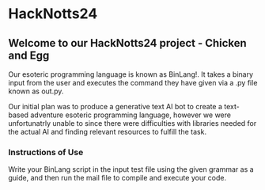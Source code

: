 # HackNotts24

## Welcome to our HackNotts24 project - Chicken and Egg

Our esoteric programming language is known as BinLang!. It takes a binary input from the user and executes the command they have given via a .py file known as out.py.

Our initial plan was to produce a generative text AI bot to create a text-based adventure esoteric programming language, however we were unfortunatrly unable to since there were difficulties with libraries needed for the actual AI and finding relevant resources to fulfill the task.

### Instructions of Use

Write your BinLang script in the input test file using the given grammar as a guide, and then run the mail file to compile and execute your code.